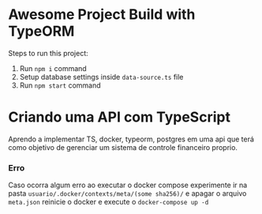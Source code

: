 # Awesome Project Build with TypeORM

Steps to run this project:

1. Run `npm i` command
2. Setup database settings inside `data-source.ts` file
3. Run `npm start` command

# Criando uma API com TypeScript
Aprendo a implementar TS, docker, typeorm, postgres em uma api que terá como objetivo de gerenciar um sistema de 
controle financeiro proprio.

### Erro
Caso ocorra algum erro ao executar o docker compose experimente ir na pasta `usuario/.docker/contexts/meta/(some sha256)/` e apagar o arquivo `meta.json` reinicie o docker e execute o `docker-compose up -d`